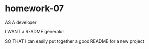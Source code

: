 # homework-07
AS A developer

I WANT a README generator

SO THAT I can easily put together a good README for a new project